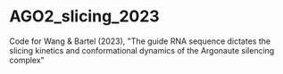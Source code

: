 # AGO2_slicing_2023
Code for Wang &amp; Bartel (2023), "The guide RNA sequence dictates the slicing kinetics and conformational dynamics of the Argonaute silencing complex"
